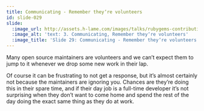 ```yaml
---
title: Communicating - Remember theyʼre volunteers
id: slide-029
slide:
  :image_url: http://assets.h-lame.com/images/talks/rubygems-contribution/slides/029.png
  :image_alt: 'text: 3. Communicating, Remember theyʼre volunteers'
  :image_title: 'Slide 29: Communicating - Remember theyʼre volunteers'
---
```

Many open source maintainers are volunteers and we canʼt expect them to jump to it whenever we drop some new work in their lap.

Of course it can be frustrating to not get a response, but itʼs almost certainly not because the maintainers are ignoring you.  Chances are theyʼre doing this in their spare time, and if their day job is a full-time developer itʼs not surprising when they donʼt want to come home and spend the rest of the day doing the exact same thing as they do at work.
